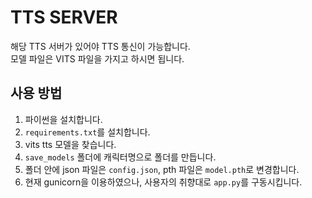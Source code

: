 # TTS SERVER

해당 TTS 서버가 있어야 TTS 통신이 가능합니다.  
모델 파일은 VITS 파일을 가지고 하시면 됩니다.

## 사용 방법
1. 파이썬을 설치합니다.
2. `requirements.txt`를 설치합니다.
3. vits tts 모델을 찾습니다.
4. `save_models` 폴더에 캐릭터명으로 폴더를 만듭니다.
5. 폴더 안에 json 파일은 `config.json`, pth 파일은 `model.pth`로 변경합니다.
6. 현재 gunicorn을 이용하였으나, 사용자의 취향대로 `app.py`를 구동시킵니다.
